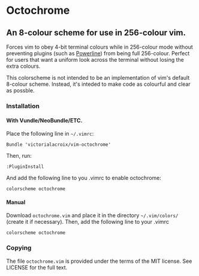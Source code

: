 # Octochrome

## An 8-colour scheme for use in 256-colour vim.

Forces vim to obey 4-bit terminal colours while in 256-colour mode without
preventing plugins (such as [Powerline]) from being full 256-colour. Perfect
for users that want a uniform look across the terminal without losing the extra
colours.

This colorscheme is not intended to be an implementation of vim's default
8-colour scheme. Instead, it's inteded to make code as colourful and clear as
possble.

### Installation

#### With Vundle/NeoBundle/ETC.

Place the following line in `~/.vimrc`:

    Bundle 'victorialacroix/vim-octochrome'

Then, run:

    :PluginInstall

And add the following line to you .vimrc to enable octochrome:

    colorscheme octochrome

#### Manual

Download `octochrome.vim` and place it in the directory `~/.vim/colors/`
(create it if necessary). Then, add the following line to your .vimrc

    colorscheme octochrome

### Copying

The file `octochrome.vim` is provided under the terms of the MIT license. See
LICENSE for the full text.

[Powerline]: https://github.com/powerline/powerline/ "Powerline"

